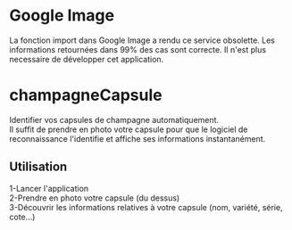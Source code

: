Google Image
================
La fonction import dans Google Image a rendu ce service obsolette.
Les informations retournées dans 99% des cas sont correcte. Il n'est plus necessaire de développer cet application.

champagneCapsule
================

Identifier vos capsules de champagne automatiquement.  
Il suffit de prendre en photo votre capsule pour que le logiciel de reconnaissance l'identifie et affiche ses informations instantanément.


Utilisation
--------------------
1-Lancer l'application  
2-Prendre en photo votre capsule (du dessus)  
3-Découvrir les informations relatives à votre capsule (nom, variété, série, cote...)  
